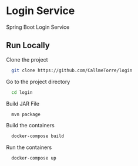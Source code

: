 
# Login Service

Spring Boot Login Service


## Run Locally

Clone the project

```bash
  git clone https://github.com/CallmeTorre/login
```

Go to the project directory

```bash
  cd login
```

Build JAR File

```bash
  mvn package
```

Build the containers

```bash
  docker-compose build
```

Run the containers

```bash
  docker-compose up
```